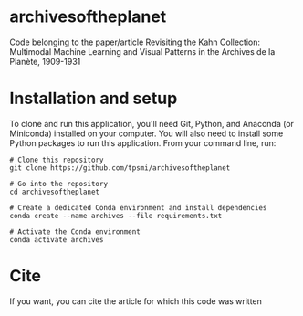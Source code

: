 # archivesoftheplanet
Code belonging to the paper/article Revisiting the Kahn Collection: Multimodal Machine Learning and Visual Patterns in the Archives de la Planète, 1909-1931

# Installation and setup
To clone and run this application, you'll need Git, Python, and Anaconda (or Miniconda) installed on your computer. You will also need to install some Python packages to run this application. From your command line, run:
```
# Clone this repository
git clone https://github.com/tpsmi/archivesoftheplanet

# Go into the repository
cd archivesoftheplanet

# Create a dedicated Conda environment and install dependencies
conda create --name archives --file requirements.txt

# Activate the Conda environment
conda activate archives
```
# Cite
If you want, you can cite the article for which this code was written
